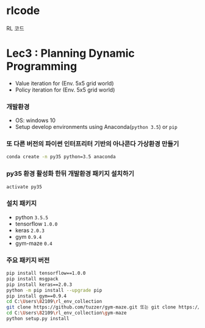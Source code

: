 # rlcode
RL 코드

# Lec3 : Planning Dynamic Programming
  * Value iteration for (Env. 5x5 grid world)
  * Policy iteration for (Env. 5x5 grid world)

### 개발환경
  * OS: windows 10
  * Setup develop environments using Anaconda(`python 3.5`) or `pip`

### 또 다른 버전의 파이썬 인터프리터 기반의 아나콘다 가상환경 만들기
```bash
conda create -n py35 python=3.5 anaconda
```

### py35 환경 활성화 한뒤 개발환경 패키지 설치하기
```bash
activate py35
```

### 설치 패키지
  * python `3.5.5`
  * tensorflow `1.0.0`
  * keras `2.0.3`
  * gym `0.9.4`                     
  * gym-maze `0.4`                  
  
### 주요 패키지 버전
```bash
pip install tensorflow==1.0.0
pip install msgpack
pip install keras==2.0.3
python -m pip install --upgrade pip
pip install gym==0.9.4
cd C:\Users\82109\rl_env_collection 
git clone https://github.com/tuzzer/gym-maze.git 또는 git clone https://github.com/MattChanTK/gym-maze.git
cd C:\Users\82109\rl_env_collection\gym-maze
python setup.py install
```
